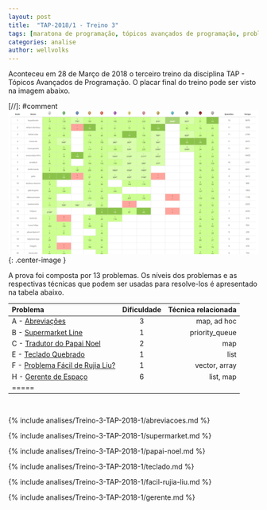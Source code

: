```yaml
---
layout: post
title:  "TAP-2018/1 - Treino 3"
tags: [maratona de programação, tópicos avançados de programação, problemset, analise]
categories: analise
author: wellvolks
---
```


Aconteceu em 28 de Março de 2018 o terceiro treino da disciplina TAP - Tópicos
Avançados de Programação. O placar final do treino pode ser visto na imagem
abaixo.

[//]: #comment ![Placar final do Treino-2 - TAP/2018-1](/_assets/images/placar-treino-2-tap-2018-1.PNG){: .center-image }


A prova foi composta por 13 problemas. Os níveis dos problemas e as respectivas técnicas que podem ser usadas para resolve-los é apresentado na tabela abaixo.

| Problema                                                        | Dificuldade | Técnica relacionada |
|:----------------------------------------------------------------|:-----------:|--------------------:|
| A - <a href="#abreviacoes">Abreviações</a>                      | 3           | map, ad hoc         |
| B - <a href="#supermarket">Supermarket Line</a>                 | 1           | priority_queue      |
| C - <a href="#papai-noel">Tradutor do Papai Noel</a>            | 2           | map                 |
| E - <a href="#teclado">Teclado Quebrado</a>                     | 1           | list                |
| F - <a href="#facil-rujia-liu">Problema Fácil de Rujia Liu?</a> | 1           | vector, array       |
| H - <a href="#gerente">Gerente de Espaço</a>                    | 6           | list, map           |
| =====

<br>

{% include analises/Treino-3-TAP-2018-1/abreviacoes.md %}

{% include analises/Treino-3-TAP-2018-1/supermarket.md %}

{% include analises/Treino-3-TAP-2018-1/papai-noel.md %}

{% include analises/Treino-3-TAP-2018-1/teclado.md %}

{% include analises/Treino-3-TAP-2018-1/facil-rujia-liu.md %}

{% include analises/Treino-3-TAP-2018-1/gerente.md %}
